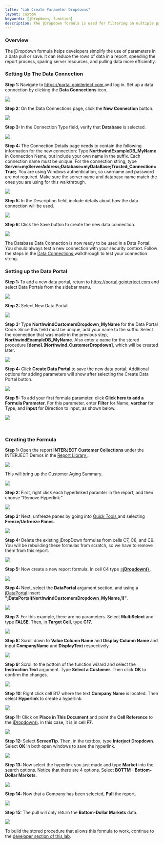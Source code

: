 ```yaml
---
title: "Lab Create Parameter Dropdowns"
layout: custom
keywords: [jDropdown, function]
description: The jDropdown formula is used for filtering on multiple parameters at once.
---
```


### Overview

The jDropdown formula helps developers simplify the use of parameters in a data pull or save. It can reduce the rows of data in a report, speeding the report process, sparing server resources, and pulling data more efficiently. 

###  Setting Up The Data Connection

**Step 1:** Navigate to [ https://portal.gointerject.com ](https://portal.gointerject.com) and log in. Set up a data connection by clicking the **Data Connections** icon. 

![](/images/L-Dev-CustAging/01.jpg)
<br>

**Step 2:** On the Data Connections page, click the **New Connection** button. 

![](/images/L-Dev-CustAging/02.jpg)
<br>

**Step 3:** In the Connection Type field, verify that **Database** is selected. 

![](/images/L-Dev-CustAging/03.jpg)
<br>

**Step 4:** The Connection Details page needs to contain the following information for the new connection: Type **NorthwindExampleDB_MyName** in Connection Name, but include your own name in the suffix. Each connection name must be unique. For the connection string, type **Server=myServerAddress;Database=myDataBase;Trusted_Connection=True;**. You are using Windows authentication, so username and password are not required. Make sure the server name and database name match the ones you are using for this walkthrough. 

![](/images/L-Dev-CustAging/04.jpg)
<br>
  
**Step 5:** In the Description field, include details about how the data connection will be used. 

![](/images/L-Dev-CustAging/05.jpg)
<br>

**Step 6:** Click the Save button to create the new data connection. 

![](/images/L-Dev-CustAging/06.jpg)
<br>

The Database Data Connection is now ready to be used in a Data Portal. You should always test a new connection with your security context. Follow the steps in the [ Data Connections ](/wPortal/Data-Connections.html) walkthrough to test your connection string. 

### Setting up the Data Portal

**Step 1:** To add a new data portal, return to [ https://portal.gointerject.com  ](https://portal.gointerject.com) and select Data Portals from the sidebar menu. 

![](/images/L-Dev-CustAging/07.jpg)
<br>

**Step 2:** Select New Data Portal. 

![](/images/L-Dev-CustAging/08.jpg)
<br>

**Step 3:** Type **NorthwindCustomersDropdown_MyName** for the Data Portal Code. Since this field must be unique, add your name to the suffix. Select the connection that was made in the previous step, **NorthwindExampleDB_MyName**. Also enter a name for the stored procedure **\[demo\].\[Northwind_CustomerDropdown\]**, which will be created later. 

![](/images/L-Create-Dropdowns/04.png)
<br>

**Step 4:** Click **Create Data Portal** to save the new data portal. Additional options for adding parameters will show after selecting the Create Data Portal button. 

![](/images/L-Create-Dropdowns/05.png)
<br>

**Step 5:** To add your first formula parameter, click **Click here to add a Formula Parameter**. For this parameter, enter **Filter** for Name, **varchar** for Type, and **input** for Direction to input, as shown below. 

![](/images/L-Create-Dropdowns/06.png)

<br>

### Creating the Formula

**Step 1:** Open the report **INTERJECT Customer Collections** under the INTERJECT Demos in the [ Report Library ](/wAbout/Report-Library-Basics.html). 

![](/images/Walkthrough-CustAging/01.png)

This will bring up the Customer Aging Summary. 

![](/images/Walkthrough-CustAging/02.png)

**Step 2:** First, right click each hyperlinked paramter in the report, and then choose "Remove Hyperlink."

![](/images/L-Create_Dropdowns/RemoveHyperlinks.png)

**Step 3:** Next, unfreeze panes by going into [ Quick Tools ](/wPortal/INTERJECT-Ribbon-Menu-Items.html) and selecting **Freeze/Unfreeze Panes**.

![](/images/L-Create-Dropdowns/07.png)
<br>

**Step 4:** Delete the existing jDropDown formulas from cells C7, C8, and C9. You will be rebuilding these formulas from scratch, so we have to remove them from this report.

![](/images/L-Create_Dropdowns/RemovejDropDown.png)

**Step 5:** Now create a new report formula. In cell C4 type [ **=jDropdown()** ](/wIndex/jDropdown.html). 

![](/images/L-Create-Dropdowns/08.png)
<br>

**Step 4:** Next, select the **DataPortal** argument section, and using a [jDataPortal](/wIndex/jDataPortal.html) insert **"jDataPortal(NorthwindCustomersDropdown_MyName,1)"**.

![](/images/L-Create-Dropdowns/09.jpg)
<br>

**Step 7:** For this example, there are no parameters. Select **MultiSelect** and type **FALSE**. Then, in **Target Cell**, type **C17**. 

![](/images/L-Create-Dropdowns/10.jpg)
<br>

**Step 8:** Scroll down to **Value Column Name** and **Display Column Name** and input **CompanyName** and **DisplayText** respectively.

![](/images/L-Create-Dropdowns/11.jpg)
<br>

**Step 9:** Scroll to the bottom of the function wizard and select the **Instruction Text** argument. Type **Select a Customer**. Then click **OK** to confirm the changes.

![](/images/L-Create-Dropdowns/12.jpg)
<br>

**Step 10:** Right click cell B17 where the text **Company Name** is located. Then select **Hyperlink** to create a hyperlink.

![](/images/L-Create-Dropdowns/13.png)
<br>

**Step 11:** Click on **Place in This Document** and point the **Cell Reference** to the [jDropdown()](/wIndex/jDropdown.html). In this case, it is in cell **F7**.

![](/images/L-Create-Dropdowns/14.png)
<br>

**Step 12:** Select **ScreenTip**. Then, in the textbox, type **Interject Dropdown**. Select **OK** in both open windows to save the hyperlink.

![](/images/L-Create-Dropdowns/15.png)
<br>

**Step 13:** Now select the hyperlink you just made and type **Market** into the search options. Notice that there are 4 options. Select **BOTTM - Bottom-Dollar Markets**.

![](/images/L-Create-Dropdowns/16.png)
<br>

**Step 14:** Now that a Company has been selected, **Pull** the report.

![](/images/L-Create-Dropdowns/17.png)
<br>

**Step 15:** The pull will only return the **Bottom-Dollar Markets** data.

![](/images/L-Create-Dropdowns/18.png)
<br>

To build the stored procedure that allows this formula to work, continue to the [developer section of this lab](/wGetStarted/L-Dev-jDropdowns.html).